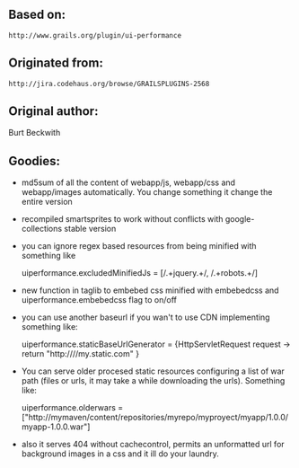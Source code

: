 ## Based on:
    http://www.grails.org/plugin/ui-performance
## Originated from:
    http://jira.codehaus.org/browse/GRAILSPLUGINS-2568
## Original author:
Burt Beckwith


## Goodies:
- md5sum of all the content of webapp/js, webapp/css and webapp/images automatically. You change something it change the entire version
- recompiled smartsprites to work without conflicts with google-collections stable version
- you can ignore regex based resources from being minified with something like

    uiperformance.excludedMinifiedJs = [/.+jquery.+/, /.+robots.+/]

- new function in taglib to embebed css minified with embebedcss and uiperformance.embebedcss flag to on/off
- you can use another baseurl if you wan't to use CDN implementing something like:

    uiperformance.staticBaseUrlGenerator = {HttpServletRequest request ->
        return "http:////my.static.com"
    }

- You can serve older procesed static resources configuring a list of war path (files or urls, it may take a while downloading the urls). Something like:

    uiperformance.olderwars = ["http://mymaven/content/repositories/myrepo/myproyect/myapp/1.0.0/myapp-1.0.0.war"]

- also it serves 404 without cachecontrol, permits an unformatted url for background images in a css and it ill do your laundry.
